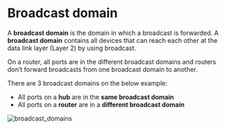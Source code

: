 # Broadcast domain

A **broadcast domain** is the domain in which a broadcast is forwarded.
A **broadcast domain** contains all devices that can reach each other at the data link layer (Layer 2) by using broadcast.

On a router, all ports are in the different broadcast domains and routers don’t forward broadcasts from one broadcast domain to another.

There are 3 broadcast domains on the below example:

- All ports on a **hub** are in the **same broadcast domain**
- All ports on a **router** are in a **different broadcast domain**

<img src="https://www.dropbox.com/s/w16rgo28gqph6ag/broadcast_domains.jpg?dl=1" alt="broadcast_domains" class="inline" />
